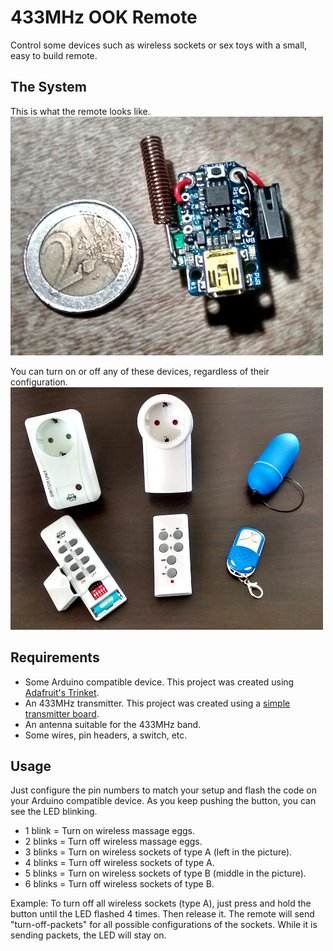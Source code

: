433MHz OOK Remote
=================

Control some devices such as wireless sockets or sex toys
with a small, easy to build remote.



The System
----------

This is what the remote looks like.  
[![OOK-Remote](pics/ook-remote.jpg)](pics/ook-remote.jpg)

You can turn on or off any of these devices, regardless of
their configuration.  
[![Controllable Devices](pics/supported-devices.jpg)](pics/supported-devices.jpg)



Requirements
------------

* Some Arduino compatible device.
  This project was created using [Adafruit's Trinket](https://www.adafruit.com/products/1501).
* An 433MHz transmitter.
  This project was created using a [simple transmitter board](www.amazon.com/dp/B008A4UWK6/).
* An antenna suitable for the 433MHz band.
* Some wires, pin headers, a switch, etc.



Usage
-----

Just configure the pin numbers to match your setup and flash the code on your Arduino
compatible device. As you keep pushing the button, you can see the LED blinking.

* 1 blink  = Turn on wireless massage eggs.
* 2 blinks = Turn off wireless massage eggs.
* 3 blinks = Turn on wireless sockets of type A (left in the picture).
* 4 blinks = Turn off wireless sockets of type A.
* 5 blinks = Turn on wireless sockets of type B (middle in the picture).
* 6 blinks = Turn off wireless sockets of type B.

Example: To turn off all wireless sockets (type A), just press and hold the button
until the LED flashed 4 times. Then release it. The remote will send "turn-off-packets"
for all possible configurations of the sockets. While it is sending packets,
the LED will stay on.
